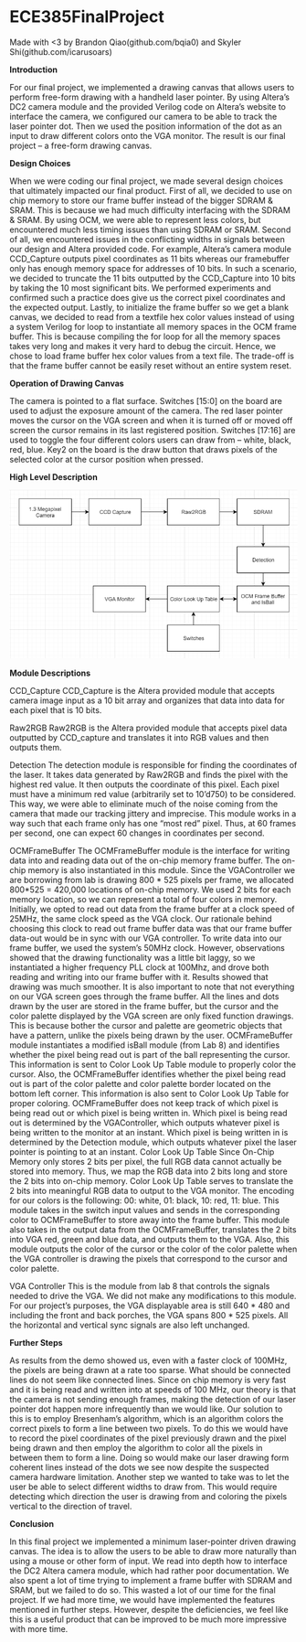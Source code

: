 # ECE385FinalProject

Made with <3 by Brandon Qiao(github.com/bqia0) and Skyler Shi(github.com/icarusoars)

**Introduction**

For our final project, we implemented a drawing canvas that allows users to perform free-form drawing with a handheld laser pointer. By using Altera’s DC2 camera module and the provided Verilog code on Altera’s website to interface the camera, we configured our camera to be able to track the laser pointer dot. Then we used the position information of the dot as an input to draw different colors onto the VGA monitor. The result is our final project – a free-form drawing canvas.

**Design Choices**

When we were coding our final project, we made several design choices that ultimately impacted our final product. First of all, we decided to use on chip memory to store our frame buffer instead of the bigger SDRAM & SRAM. This is because we had much difficulty interfacing with the SDRAM & SRAM. By using OCM, we were able to represent less colors, but encountered much less timing issues than using SDRAM or SRAM. 
Second of all, we encountered issues in the conflicting widths in signals between our design and Altera provided code. For example, Altera’s camera module CCD_Capture outputs pixel coordinates as 11 bits whereas our framebuffer only has enough memory space for addresses of 10 bits. In such a scenario, we decided to truncate the 11 bits outputted by the CCD_Capture into 10 bits by taking the 10 most significant bits. We performed experiments and confirmed such a practice does give us the correct pixel coordinates and the expected output.
Lastly, to initialize the frame buffer so we get a blank canvas, we decided to read from a textfile hex color values instead of using a system Verilog for loop to instantiate all memory spaces in the OCM frame buffer. This is because compiling the for loop for all the memory spaces takes very long and makes it very hard to debug the circuit. Hence, we chose to load frame buffer hex color values from a text file. The trade-off is that the frame buffer cannot be easily reset without an entire system reset.

**Operation of Drawing Canvas**

The camera is pointed to a flat surface. Switches [15:0] on the board are used to adjust the exposure amount of the camera. The red laser pointer moves the cursor on the VGA screen and when it is turned off or moved off screen the cursor remains in its last registered position. Switches [17:16] are used to toggle the four different colors users can draw from – white, black, red, blue. Key2 on the board is the draw button that draws pixels of the selected color at the cursor position when pressed.

**High Level Description**

![Alt text](images/block.png?raw=true "Block Diagram")

 
**Module Descriptions**

CCD_Capture
CCD_Capture is the Altera provided module that accepts camera image input as a 10 bit array and organizes that data into data for each pixel that is 10 bits.


Raw2RGB
Raw2RGB is the Altera provided module that accepts pixel data outputted by CCD_capture and translates it into RGB values and then outputs them.


Detection
The detection module is responsible for finding the coordinates of the laser. It takes data generated by Raw2RGB and finds the pixel with the highest red value. It then outputs the coordinate of this pixel. Each pixel must have a minimum red value (arbitrarily set to 10’d750) to be considered. This way, we were able to eliminate much of the noise coming from the camera that made our tracking jittery and imprecise. This module works in a way such that each frame only has one “most red” pixel. Thus, at 60 frames per second, one can expect 60 changes in coordinates per second. 


OCMFrameBuffer
The OCMFrameBuffer module is the interface for writing data into and reading data out of the on-chip memory frame buffer. The on-chip memory is also instantiated in this module. Since the VGAController we are borrowing from lab is drawing 800 * 525 pixels per frame, we allocated 800*525 = 420,000 locations of on-chip memory. We used 2 bits for each memory location, so we can represent a total of four colors in memory. 
Initially, we opted to read out data from the frame buffer at a clock speed of 25MHz, the same clock speed as the VGA clock. Our rationale behind choosing this clock to read out frame buffer data was that our frame buffer data-out would be in sync with our VGA controller. To write data into our frame buffer, we used the system’s 50MHz clock. However, observations showed that the drawing functionality was a little bit laggy, so we instantiated a higher frequency PLL clock at 100Mhz, and drove both reading and writing into our frame buffer with it. Results showed that drawing was much smoother.
It is also important to note that not everything on our VGA screen goes through the frame buffer. All the lines and dots drawn by the user are stored in the frame buffer, but the cursor and the color palette displayed by the VGA screen are only fixed function drawings. This is because bother the cursor and palette are geometric objects that have a pattern, unlike the pixels being drawn by the user. OCMFrameBuffer module instantiates a modified isBall module (from Lab 8) and identifies whether the pixel being read out is part of the ball representing the cursor. This information is sent to Color Look Up Table module to properly color the cursor. Also, the OCMFrameBuffer identifies whether the pixel being read out is part of the color palette and color palette border located on the bottom left corner. This information is also sent to Color Look Up Table for proper coloring.
OCMFrameBuffer does not keep track of which pixel is being read out or which pixel is being written in. Which pixel is being read out is determined by the VGAController, which outputs whatever pixel is being written to the monitor at an instant. Which pixel is being written in is determined by the Detection module, which outputs whatever pixel the laser pointer is pointing to at an instant.
Color Look Up Table
Since On-Chip Memory only stores 2 bits per pixel, the full RGB data cannot actually be stored into memory. Thus, we map the RGB data into 2 bits long and store the 2 bits into on-chip memory. Color Look Up Table serves to translate the 2 bits into meaningful RGB data to output to the VGA monitor. 
The encoding for our colors is the following: 00: white, 01: black, 10: red, 11: blue.
This module takes in the switch input values and sends in the corresponding color to OCMFrameBuffer to store away into the frame buffer. This module also takes in the output data from the OCMFrameBuffer, translates the 2 bits into VGA red, green and blue data, and outputs them to the VGA.
Also, this module outputs the color of the cursor or the color of the color palette when the VGA controller is drawing the pixels that correspond to the cursor and color palette.


VGA Controller
This is the module from lab 8 that controls the signals needed to drive the VGA. We did not make any modifications to this module. For our project’s purposes, the VGA displayable area is still 640 * 480 and including the front and back porches, the VGA spans 800 * 525 pixels. All the horizontal and vertical sync signals are also left unchanged.

**Further Steps**

As results from the demo showed us, even with a faster clock of 100MHz, the pixels are being drawn at a rate too sparse. What should be connected lines do not seem like connected lines. Since on chip memory is very fast and it is being read and written into at speeds of 100 MHz, our theory is that the camera is not sending enough frames, making the detection of our laser pointer dot happen more infrequently than we would like.
Our solution to this is to employ Bresenham’s algorithm, which is an algorithm colors the correct pixels to form a line between two pixels. To do this we would have to record the pixel coordinates of the pixel previously drawn and the pixel being drawn and then employ the algorithm to color all the pixels in between them to form a line. Doing so would make our laser drawing form coherent lines instead of the dots we see now despite the suspected camera hardware limitation.
Another step we wanted to take was to let the user be able to select different widths to draw from. This would require detecting which direction the user is drawing from and coloring the pixels vertical to the direction of travel.


**Conclusion**

In this final project we implemented a minimum laser-pointer driven drawing canvas. The idea is to allow the users to be able to draw more naturally than using a mouse or other form of input. We read into depth how to interface the DC2 Altera camera module, which had rather poor documentation. We also spent a lot of time trying to implement a frame buffer with SDRAM and SRAM, but we failed to do so. This wasted a lot of our time for the final project. If we had more time, we would have implemented the features mentioned in further steps. However, despite the deficiencies, we feel like this is a useful product that can be improved to be much more impressive with more time.
